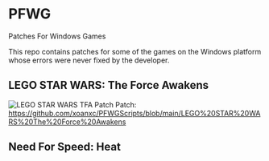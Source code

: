 # PFWG
Patches For Windows Games

This repo contains patches for some of the games on the Windows platform whose errors were never fixed by the developer.

## LEGO STAR WARS: The Force Awakens
![LEGO STAR WARS TFA Patch](https://github.com/xoanxc/PFWGScripts/blob/main/LEGO%20STAR%20WARS%20The%20Force%20Awakens/img/CRASHDATA-2024_09_29T02_52_34.JPG)
Patch: https://github.com/xoanxc/PFWGScripts/blob/main/LEGO%20STAR%20WARS%20The%20Force%20Awakens

## Need For Speed: Heat
